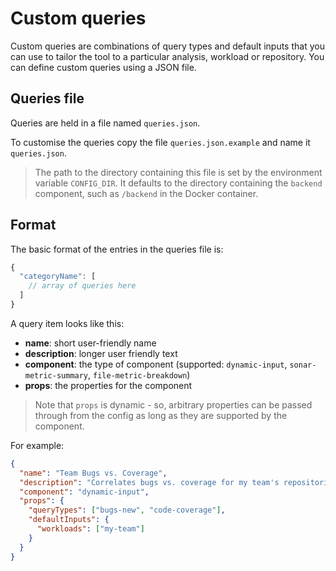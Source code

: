 # Custom queries

Custom queries are combinations of query types and default inputs that you can use to tailor the tool to a particular analysis, workload or repository. You can define custom queries using a JSON file.

## Queries file

Queries are held in a file named `queries.json`.

To customise the queries copy the file `queries.json.example` and name it `queries.json`.

> The path to the directory containing this file is set by the environment variable `CONFIG_DIR`. It defaults to the directory containing the `backend` component, such as `/backend` in the Docker container.

## Format

The basic format of the entries in the queries file is:

```js
{
  "categoryName": [
    // array of queries here
  ]
}
```

A query item looks like this:

- **name**: short user-friendly name
- **description**: longer user friendly text
- **component**: the type of component (supported: `dynamic-input`, `sonar-metric-summary`, `file-metric-breakdown`)
- **props**: the properties for the component

> Note that `props` is dynamic - so, arbitrary properties can be passed through from the config as long as they are supported by the component.

For example:

```json
{
  "name": "Team Bugs vs. Coverage",
  "description": "Correlates bugs vs. coverage for my team's repositories.",
  "component": "dynamic-input",
  "props": {
    "queryTypes": ["bugs-new", "code-coverage"],
    "defaultInputs": {
      "workloads": ["my-team"]
    }
  }
}
```
